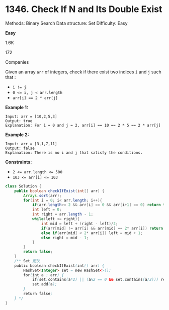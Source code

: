 # 1346. Check If N and Its Double Exist

Methods: Binary Search
Data structure: Set
Difficulty: Easy

**Easy**

1.6K

172

Companies

Given an array `arr` of integers, check if there exist two indices `i` and `j` such that :

- `i != j`
- `0 <= i, j < arr.length`
- `arr[i] == 2 * arr[j]`

**Example 1:**

```
Input: arr = [10,2,5,3]
Output: true
Explanation: For i = 0 and j = 2, arr[i] == 10 == 2 * 5 == 2 * arr[j]

```

**Example 2:**

```
Input: arr = [3,1,7,11]
Output: false
Explanation: There is no i and j that satisfy the conditions.

```

**Constraints:**

- `2 <= arr.length <= 500`
- `103 <= arr[i] <= 103`

```java
class Solution {
    public boolean checkIfExist(int[] arr) {
        Arrays.sort(arr);
        for(int i = 0; i< arr.length; i++){
            if(arr.length>= 2 && arr[i] == 0 && arr[i+1] == 0) return true;//特別處理0 0例外情況
            int left = 0;
            int right = arr.length - 1;
            while(left <= right){
                int mid = left + (right - left)/2;
                if(arr[mid] != arr[i] && arr[mid] == 2* arr[i]) return true;
                else if(arr[mid] < 2* arr[i]) left = mid + 1;
                else right = mid - 1;
            }
        }
        return false;
    }
    /** Set 更快
    public boolean checkIfExist(int[] arr) {
        HashSet<Integer> set = new HashSet<>();
        for(int a : arr) {
            if(set.contains(a*2) || (a%2 == 0 && set.contains(a/2))) return true;
            set.add(a);
        }
        return false;
    } */
}
```
